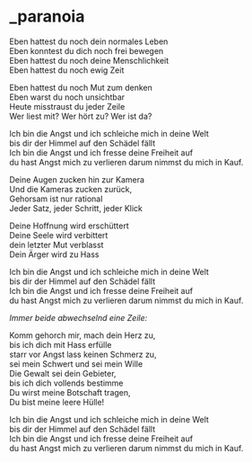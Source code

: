 # _paranoia


Eben hattest du noch dein normales Leben  
Eben konntest du dich noch frei bewegen  
Eben hattest du noch deine Menschlichkeit  
Eben hattest du noch ewig Zeit

Eben hattest du noch Mut zum denken  
Eben warst du noch unsichtbar  
Heute misstraust du jeder Zeile  
Wer liest mit? Wer hört zu? Wer ist da?


Ich bin die Angst und ich schleiche mich in deine Welt  
bis dir der Himmel auf den Schädel fällt  
Ich bin die Angst und ich fresse deine Freiheit auf  
du hast Angst mich zu verlieren darum nimmst du mich in Kauf.


Deine Augen zucken hin zur Kamera  
Und die Kameras zucken zurück,  
Gehorsam ist nur rational  
Jeder Satz, jeder Schritt, jeder Klick

Deine Hoffnung wird erschüttert  
Deine Seele wird verbittert  
dein letzter Mut verblasst  
Dein Ärger wird zu Hass


Ich bin die Angst und ich schleiche mich in deine Welt  
bis dir der Himmel auf den Schädel fällt  
Ich bin die Angst und ich fresse deine Freiheit auf  
du hast Angst mich zu verlieren darum nimmst du mich in Kauf.

*Immer beide abwechselnd eine Zeile:*

Komm gehorch mir, mach dein Herz zu,  
bis ich dich mit Hass erfülle  
starr vor Angst lass keinen Schmerz zu,  
sei mein Schwert und sei mein Wille  
Die Gewalt sei dein Gebieter,  
bis ich dich vollends bestimme  
Du wirst meine Botschaft tragen,  
Du bist meine leere Hülle!

Ich bin die Angst und ich schleiche mich in deine Welt  
bis dir der Himmel auf den Schädel fällt  
Ich bin die Angst und ich fresse deine Freiheit auf  
du hast Angst mich zu verlieren darum nimmst du mich in Kauf.

